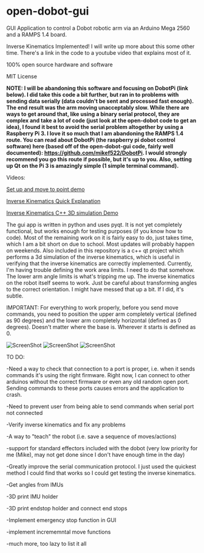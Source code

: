 # open-dobot-gui
GUI Application to control a Dobot robotic arm via an Arduino Mega 2560 and a RAMPS 1.4 board. 

Inverse Kinematics Implemented! I will write up more about this some other time. There's a link in the code to a youtube video that explains most of it.

100% open source hardware and software

MIT License

**NOTE: I will be abandoning this software and focusing on DobotPi (link below). I did take this code a bit further, but ran in to problems with sending data serially (data couldn't be sent and processed fast enough). The end result was the arm moving unacceptably slow. While there are ways to get around that, like using a binary serial protocol, they are complex and take a lot of code (just look at the open-dobot code to get an idea), I found it best to avoid the serial problem altogether by using a Raspberry Pi 3. I love it so much that I am abandoning the RAMPS 1.4 route. You can read about DobotPi (the raspberry pi dobot control software) here (based off of the open-dobot-gui code, fairly well documented): https://github.com/mikef522/DobotPi. I would strongly recommend you go this route if possible, but it's up to you. Also, setting up Qt on the Pi 3 is amazingly simple (1 simple terminal command).**

Videos:

[Set up and move to point demo](https://youtu.be/FjHylzeWPgg)

[Inverse Kinematics Quick Explanation](https://youtu.be/Nsgcq8Uz_Vc)

[Inverse Kinematics C++ 3D simulation Demo](https://youtu.be/5oExIlkn5EA)


The gui app is written in python and uses pyqt. It is not yet completely functional, but works enough for testing purposes (if you know how to code). Most of the remaining work on it is fairly easy to do, just takes time, which I am a bit short on due to school. Most updates will probably happen on weekends. Also included in this repository is a c++ qt project which performs a 3d simulation of the inverse kinematics, which is useful in verifying that the inverse kinematics are correctly implemented. Currently, I'm having trouble defining the work area limits. I need to do that somehow. The lower arm angle limits is what's tripping me up. The inverse kinematics on the robot itself seems to work. Just be careful about transforming angles to the correct orientation. I might have messed that up a bit. If I did, it's subtle. 

IMPORTANT: For everything to work properly, before you send move commands, you need to position the upper arm completely vertical (defined as 90 degrees) and the lower arm completely horizontal (defined as 0 degrees). Doesn't matter where the base is. Wherever it starts is defined as 0.

![ScreenShot](https://raw.githubusercontent.com/mikef522/open-dobot-gui/master/opendobotgui1.PNG)
![ScreenShot](https://raw.githubusercontent.com/mikef522/open-dobot-gui/master/inversekinematicssimulationc%2B%2Bqt.PNG)
![ScreenShot](https://raw.githubusercontent.com/mikef522/open-dobot-gui/master/opendobotgui2.PNG)

TO DO:

-Need a way to check that connection to a port is proper, i.e. when it sends commands it's using the right firmware. Right now, I can connect to other arduinos without the correct firmware or even any old random open port. Sending commands to these ports causes errors and the application to crash.

-Need to prevent user from being able to send commands when serial port not connected

-Verify inverse kinematics and fix any problems

-A way to "teach" the robot (i.e. save a sequence of moves/actions)

-support for standard effectors included with the dobot (very low priority for me (Mike), may not get done since I don't have enough time in the day)

-Greatly improve the serial communication protocol. I just used the quickest method I could find that works so I could get testing the inverse kinematics.

-Get angles from IMUs

-3D print IMU holder

-3D print endstop holder and connect end stops

-Implement emergency stop function in GUI

-implement incrememntal move functions

-much more, too lazy to list it all

